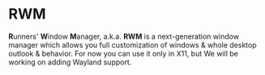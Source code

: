 # RWM
**R**unners' **W**indow **M**anager, a.k.a. **RWM** is a next-generation window manager which allows you full customization of windows & whole desktop outlook & behavior.
For now you can use it only in X11, but We will be working on adding Wayland support.

